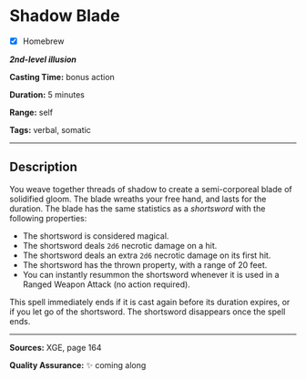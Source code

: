# Shadow Blade

- [x] Homebrew

***2nd-level illusion***

**Casting Time:** bonus action

**Duration:** 5 minutes

**Range:** self

**Tags:** verbal, somatic

---

## Description
You weave together threads of shadow to create a semi-corporeal blade of solidified gloom.
The blade wreaths your free hand, and lasts for the duration.
The blade has the same statistics as a *shortsword* with the following properties:
- The shortsword is considered magical.
- The shortsword deals `2d6` necrotic damage on a hit.
- The shortsword deals an extra `2d6` necrotic damage on its first hit.
- The shortsword has the thrown property, with a range of 20 feet.
- You can instantly resummon the shortsword whenever it is used in a Ranged Weapon Attack (no action required).

This spell immediately ends if it is cast again before its duration expires, or if you let go of the shortsword.
The shortsword disappears once the spell ends.

---

**Sources:** XGE, page 164

**Quality Assurance:** :sparkles: coming along
